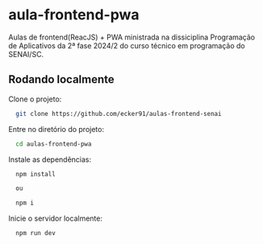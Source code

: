 # aula-frontend-pwa

Aulas de frontend(ReacJS) + PWA ministrada na dissiciplina Programação de Aplicativos da 2ª fase 2024/2 do curso técnico em programação do SENAI/SC.

## Rodando localmente

Clone o projeto:

```bash
  git clone https://github.com/ecker91/aulas-frontend-senai
```

Entre no diretório do projeto:

```bash
  cd aulas-frontend-pwa
```

Instale as dependências:

```bash
  npm install

  ou

  npm i
```

Inicie o servidor localmente:

```bash
  npm run dev
```

